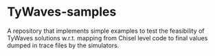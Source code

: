 # TyWaves-samples
A repository that implements simple examples to test the feasibility of TyWaves solutions w.r.t. mapping from Chisel level code to final values dumped in trace files by the simulators.
